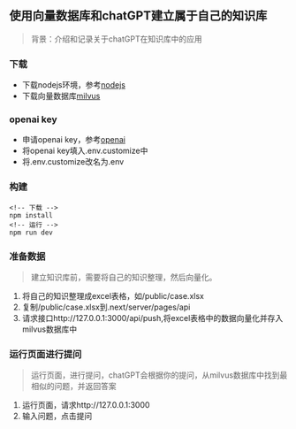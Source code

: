## 使用向量数据库和chatGPT建立属于自己的知识库

> 背景：介绍和记录关于chatGPT在知识库中的应用

### 下载
* 下载nodejs环境，参考[nodejs](https://nodejs.org/en/download)
* 下载向量数据库[milvus](https://milvus.io/docs/install_milvus.md)

### openai key
* 申请openai key，参考[openai](https://beta.openai.com/)
* 将openai key填入.env.customize中
* 将.env.customize改名为.env

### 构建
```
<!-- 下载 -->
npm install
<!-- 运行 -->
npm run dev
```

### 准备数据
> 建立知识库前，需要将自己的知识整理，然后向量化。
1. 将自己的知识整理成excel表格，如/public/case.xlsx
2. 复制/public/case.xlsx到.next/server/pages/api
3. 请求接口http://127.0.0.1:3000/api/push,将excel表格中的数据向量化并存入milvus数据库中

### 运行页面进行提问
> 运行页面，进行提问，chatGPT会根据你的提问，从milvus数据库中找到最相似的问题，并返回答案
1. 运行页面，请求http://127.0.0.1:3000
2. 输入问题，点击提问
